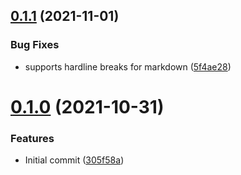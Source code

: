 ## [0.1.1](https://github.com/Mr-Destructive/crossposter/compare/v0.1.0...v0.1.1) (2021-11-01)


### Bug Fixes

* supports hardline breaks for markdown ([5f4ae28](https://github.com/Mr-Destructive/crossposter/commit/5f4ae28d4fbe77b33d6376b86b79f56576ed9c76))



# [0.1.0](https://github.com/Mr-Destructive/crossposter/compare/305f58a93be50422a2775c715aa831ec6750a0e0...v0.1.0) (2021-10-31)


### Features

* Initial commit ([305f58a](https://github.com/Mr-Destructive/crossposter/commit/305f58a93be50422a2775c715aa831ec6750a0e0))



